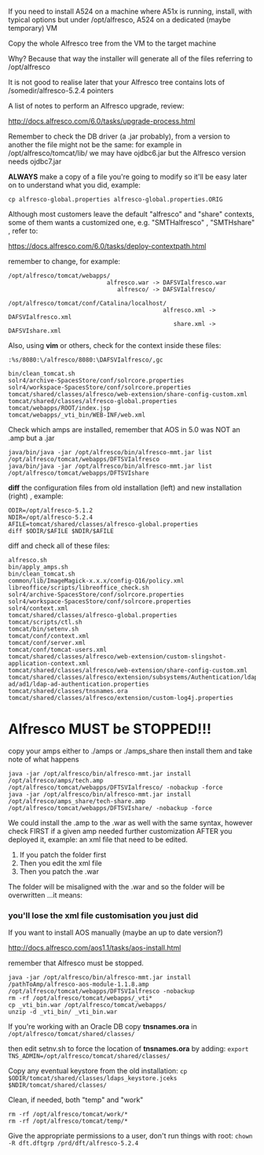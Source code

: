 If you need to install A524 on a machine where A51x is running, install, with typical options but under /opt/alfresco, A524 on a dedicated (maybe temporary) VM

Copy the whole Alfresco tree from the VM to the target machine

Why? Because that way the installer will generate all of the files referring to /opt/alfresco

It is not good to realise later that your Alfresco tree contains lots of /somedir/alfresco-5.2.4 pointers


A list of notes to perform an Alfresco upgrade, review:

http://docs.alfresco.com/6.0/tasks/upgrade-process.html






Remember to check the DB driver (a .jar probably), from a version to another the file might not be the same: for example in /opt/alfresco/tomcat/lib/ we may have ojdbc6.jar but the Alfresco version needs ojdbc7.jar



**ALWAYS** make a copy of a file you're going to modify so it'll be easy later on to understand what you did, example:
```
cp alfresco-global.properties alfresco-global.properties.ORIG
```



Although most customers leave the default "alfresco" and "share" contexts, some of them wants a customized one, e.g. "SMTHalfresco" , "SMTHshare" , refer to:

https://docs.alfresco.com/6.0/tasks/deploy-contextpath.html


remember to change, for example:

```
/opt/alfresco/tomcat/webapps/
                            alfresco.war -> DAFSVIalfresco.war
                               alfresco/ -> DAFSVIalfresco/
```


```
/opt/alfresco/tomcat/conf/Catalina/localhost/
                                            alfresco.xml -> DAFSVIalfresco.xml
                                               share.xml -> DAFSVIshare.xml
```


Also, using **vim** or others, check for the context inside these files:

```
:%s/8080:\/alfresco/8080:\DAFSVIalfresco/,gc    

bin/clean_tomcat.sh
solr4/archive-SpacesStore/conf/solrcore.properties
solr4/workspace-SpacesStore/conf/solrcore.properties
tomcat/shared/classes/alfresco/web-extension/share-config-custom.xml
tomcat/shared/classes/alfresco-global.properties    
tomcat/webapps/ROOT/index.jsp
tomcat/webapps/_vti_bin/WEB-INF/web.xml
```



Check which amps are installed, remember that AOS in 5.0 was NOT an .amp but a .jar

```
java/bin/java -jar /opt/alfresco/bin/alfresco-mmt.jar list /opt/alfresco/tomcat/webapps/DFTSVIalfresco
java/bin/java -jar /opt/alfresco/bin/alfresco-mmt.jar list /opt/alfresco/tomcat/webapps/DFTSVIshare
```



**diff** the configuration files from old installation (left) and new installation (right) , example:
```
ODIR=/opt/alfresco-5.1.2
NDIR=/opt/alfresco-5.2.4
AFILE=tomcat/shared/classes/alfresco-global.properties
diff $ODIR/$AFILE $NDIR/$AFILE
```

diff and check all of these files:
```
alfresco.sh
bin/apply_amps.sh
bin/clean_tomcat.sh
common/lib/ImageMagick-x.x.x/config-Q16/policy.xml
libreoffice/scripts/libreoffice_check.sh
solr4/archive-SpacesStore/conf/solrcore.properties
solr4/workspace-SpacesStore/conf/solrcore.properties
solr4/context.xml
tomcat/shared/classes/alfresco-global.properties
tomcat/scripts/ctl.sh
tomcat/bin/setenv.sh
tomcat/conf/context.xml
tomcat/conf/server.xml
tomcat/conf/tomcat-users.xml
tomcat/shared/classes/alfresco/web-extension/custom-slingshot-application-context.xml
tomcat/shared/classes/alfresco/web-extension/share-config-custom.xml
tomcat/shared/classes/alfresco/extension/subsystems/Authentication/ldap-ad/ad1/ldap-ad-authentication.properties
tomcat/shared/classes/tnsnames.ora
tomcat/shared/classes/alfresco/extension/custom-log4j.properties
```


# Alfresco MUST be STOPPED!!!
copy your amps either to ./amps or ./amps_share then install them and take note of what happens

```
java -jar /opt/alfresco/bin/alfresco-mmt.jar install /opt/alfresco/amps/tech.amp /opt/alfresco/tomcat/webapps/DFTSVIalfresco/ -nobackup -force
java -jar /opt/alfresco/bin/alfresco-mmt.jar install /opt/alfresco/amps_share/tech-share.amp /opt/alfresco/tomcat/webapps/DFTSVIshare/ -nobackup -force
```

We could install the .amp to the .war as well with the same syntax, however check FIRST if a given amp needed further customization AFTER you deployed it, example: an xml file that need to be edited.
1. If you patch the folder first
1. Then you edit the xml file
1. Then you patch the .war

The folder will be misaligned with the .war and so the folder will be overwritten ...it means:
### you'll lose the xml file customisation you just did


If you want to install AOS manually (maybe an up to date version?)

http://docs.alfresco.com/aos1.1/tasks/aos-install.html 

remember that Alfresco must be stopped.

```
java -jar /opt/alfresco/bin/alfresco-mmt.jar install /pathToAmp/alfresco-aos-module-1.1.8.amp /opt/alfresco/tomcat/webapps/DFTSVIalfresco -nobackup
rm -rf /opt/alfresco/tomcat/webapps/_vti*
cp _vti_bin.war /opt/alfresco/tomcat/webapps/
unzip -d _vti_bin/ _vti_bin.war
```



If you're working with an Oracle DB copy **tnsnames.ora** in
`/opt/alfresco/tomcat/shared/classes/`

then edit setnv.sh to force the location of **tnsnames.ora** by adding:
`export TNS_ADMIN=/opt/alfresco/tomcat/shared/classes/`



Copy any eventual keystore from the old installation:
`cp $ODIR/tomcat/shared/classes/ldaps_keystore.jceks $NDIR/tomcat/shared/classes/`

 

Clean, if needed, both "temp" and "work"
```
rm -rf /opt/alfresco/tomcat/work/*
rm -rf /opt/alfresco/tomcat/temp/*
```


Give the appropriate permissions to a user, don't run things with root:
`chown -R dft.dftgrp /prd/dft/alfresco-5.2.4`
